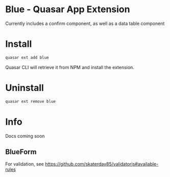 Blue - Quasar App Extension
===

Currently includes a confirm component, as well as a data table component

# Install
```bash
quasar ext add blue
```
Quasar CLI will retrieve it from NPM and install the extension.

# Uninstall
```bash
quasar ext remove blue
```

# Info

Docs coming soon

## BlueForm

For validation, see https://github.com/skaterdav85/validatorjs#available-rules

